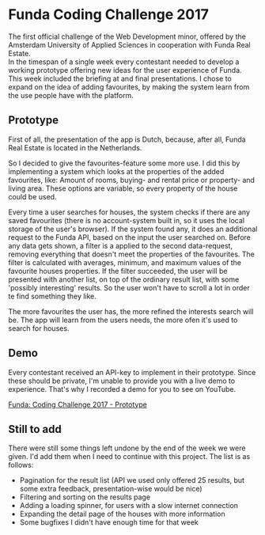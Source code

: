 # Funda Coding Challenge 2017
The first official challenge of the Web Development minor, offered by the Amsterdam University of Applied Sciences in cooperation with Funda Real Estate.  
In the timespan of a single week every contestant needed to develop a working prototype offering new ideas for the user experience of Funda. This week included the briefing at and final presentations. I chose to expand on the idea of adding favourites, by making the system learn from the use people have with the platform.

## Prototype
First of all, the presentation of the app is Dutch, because, after all, Funda Real Estate is located in the Netherlands.

So I decided to give the favourites-feature some more use. I did this by implementing a system which looks at the properties of the added favourites, like: Amount of rooms, buying- and rental price or property- and living area. These options are variable, so every property of the house could be used.

Every time a user searches for houses, the system checks if there are any saved favourites (there is no account-system built in, so it uses the local storage of the user's browser). If the system found any, it does an additional request to the Funda API, based on the input the user searched on. Before any data gets shown, a filter is a applied to the second data-request, removing everything that doesn't meet the properties of the favourites. The filter is calculated with averages, minimum, and maximum values of the favourite houses properties.
If the filter succeeded, the user will be presented with another list, on top of the ordinary result list, with some 'possibly interesting' results. So the user won't have to scroll a lot in order te find something they like.

The more favourites the user has, the more refined the interests search will be. The app will learn from the users needs, the more ofen it's used to search for houses.

## Demo
Every contestant received an API-key to implement in their prototype. Since these should be private, I'm unable to provide you with a live demo to experience. That's why I recorded a demo for you to see on YouTube.

[Funda: Coding Challenge 2017 - Prototype](https://www.youtube.com/watch?v=Fe-T8ygZZMw)

## Still to add
There were still some things left undone by the end of the week we were given. I'd add them when I need to continue with this project.
The list is as follows:

- Pagination for the result list (API we used only offered 25 results, but some extra feedback, presentation-wise would be nice)
- Filtering and sorting on the results page
- Adding a loading spinner, for users with a slow internet connection
- Expanding the detail page of the houses with more information
- Some bugfixes I didn't have enough time for that week
